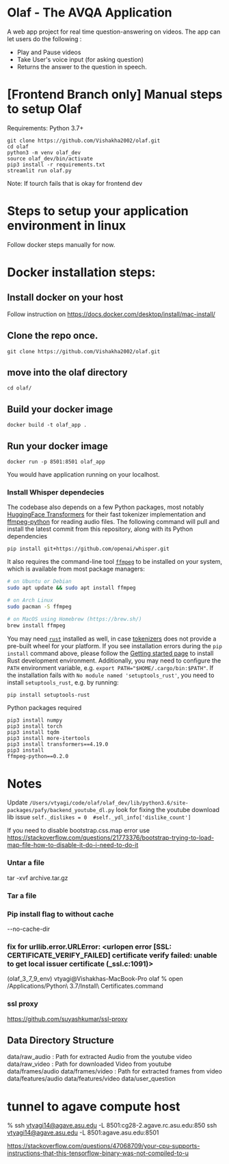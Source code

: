 # Olaf - The AVQA Application
A web app project for real time question-answering on videos. The app can let users do the following :

- Play and Pause videos
- Take User's voice input (for asking question)
- Returns the answer to the question in speech.


# [Frontend Branch only] Manual steps to setup Olaf

Requirements:
Python 3.7+
```
git clone https://github.com/Vishakha2002/olaf.git
cd olaf
python3 -m venv olaf_dev
source olaf_dev/bin/activate
pip3 install -r requirements.txt
streamlit run olaf.py
```

Note: If tourch fails that is okay for frontend dev


# Steps to setup your application environment in linux
Follow docker steps manually for now.

# Docker installation steps:
## Install docker on your host
Follow instruction on https://docs.docker.com/desktop/install/mac-install/

## Clone the repo once.
`git clone https://github.com/Vishakha2002/olaf.git`

## move into the olaf directory
`cd olaf/`

## Build your docker image
`docker build -t olaf_app .`

## Run your docker image
`docker run -p 8501:8501 olaf_app`

You would have application running on your localhost.


### Install Whisper dependecies
The codebase also depends on a few Python packages, most notably [HuggingFace Transformers](https://huggingface.co/docs/transformers/index) for their fast tokenizer implementation and [ffmpeg-python](https://github.com/kkroening/ffmpeg-python) for reading audio files. The following command will pull and install the latest commit from this repository, along with its Python dependencies 

    pip install git+https://github.com/openai/whisper.git 

It also requires the command-line tool [`ffmpeg`](https://ffmpeg.org/) to be installed on your system, which is available from most package managers:

```bash
# on Ubuntu or Debian
sudo apt update && sudo apt install ffmpeg

# on Arch Linux
sudo pacman -S ffmpeg

# on MacOS using Homebrew (https://brew.sh/)
brew install ffmpeg

```

You may need [`rust`](http://rust-lang.org) installed as well, in case [tokenizers](https://pypi.org/project/tokenizers/) does not provide a pre-built wheel for your platform. If you see installation errors during the `pip install` command above, please follow the [Getting started page](https://www.rust-lang.org/learn/get-started) to install Rust development environment. Additionally, you may need to configure the `PATH` environment variable, e.g. `export PATH="$HOME/.cargo/bin:$PATH"`. If the installation fails with `No module named 'setuptools_rust'`, you need to install `setuptools_rust`, e.g. by running:

```bash
pip install setuptools-rust
```

Python packages required
```
pip3 install numpy
pip3 install torch
pip3 install tqdm
pip3 install more-itertools
pip3 install transformers==4.19.0
pip3 install 
ffmpeg-python==0.2.0
```


# Notes

Update  `/Users/vtyagi/code/olaf/olaf_dev/lib/python3.6/site-packages/pafy/backend_youtube_dl.py` look for fixing the youtube download lib issue
`self._dislikes = 0  #self._ydl_info['dislike_count']`

If you need to disable bootstrap.css.map error use https://stackoverflow.com/questions/21773376/bootstrap-trying-to-load-map-file-how-to-disable-it-do-i-need-to-do-it


### Untar a file
tar -xvf archive.tar.gz
### Tar a file

### Pip install flag to without cache
--no-cache-dir 

### fix for urllib.error.URLError: <urlopen error [SSL: CERTIFICATE_VERIFY_FAILED] certificate verify failed: unable to get local issuer certificate (_ssl.c:1091)>
(olaf_3_7_9_env) vtyagi@Vishakhas-MacBook-Pro olaf % open /Applications/Python\ 3.7/Install\ Certificates.command

### ssl proxy 
https://github.com/suyashkumar/ssl-proxy


## Data Directory Structure
data/raw_audio : Path for extracted Audio from the youtube video
data/raw_video : Path for downloaded Video from youtube
data/frames/audio
data/frames/video :  Path for extracted frames from video 
data/features/audio
data/features/video
data/user_question

# tunnel to agave compute host
% ssh vtyagi14@agave.asu.edu -L 8501:cg28-2.agave.rc.asu.edu:850
ssh vtyagi14@agave.asu.edu -L 8501:agave.asu.edu:8501


https://stackoverflow.com/questions/47068709/your-cpu-supports-instructions-that-this-tensorflow-binary-was-not-compiled-to-u